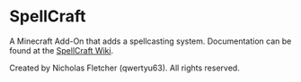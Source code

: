 # SpellCraft
A Minecraft Add-On that adds a spellcasting system. Documentation can be found at the [SpellCraft Wiki](spellcraft-addon.fandom.com).

Created by Nicholas Fletcher (qwertyu63). All rights reserved.
